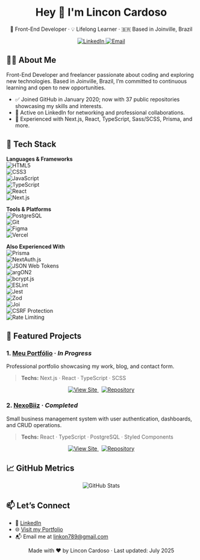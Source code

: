 <h1 align="center">Hey 👋 I'm Lincon Cardoso</h1>
<p align="center">
  🚀 Front-End Developer · 💡 Lifelong Learner · 🇧🇷 Based in Joinville, Brazil
</p>
<p align="center">
  <a href="https://www.linkedin.com/in/lincon-cardoso" target="_blank">
    <img alt="LinkedIn" src="https://img.shields.io/badge/LinkedIn-0077B5?style=flat&logo=linkedin&logoColor=white" />
  </a>
  <a href="mailto:linkon789@gmail.com">
    <img alt="Email" src="https://img.shields.io/badge/Email-D14836?style=flat&logo=gmail&logoColor=white" />
  </a>

</p>

## 👨‍💻 About Me

Front-End Developer and freelancer passionate about coding and exploring new technologies. Based in Joinville, Brazil, I’m committed to continuous learning and open to new opportunities.

- ✅ Joined GitHub in January 2020; now with 37 public repositories showcasing my skills and interests.  
- 🔗 Active on LinkedIn for networking and professional collaborations.  
- 🚀 Experienced with Next.js, React, TypeScript, Sass/SCSS, Prisma, and more.

## 🚀 Tech Stack

**Languages & Frameworks**  
![HTML5](https://img.shields.io/badge/HTML5-E34F26?style=flat&logo=html5&logoColor=white)  
![CSS3](https://img.shields.io/badge/CSS3-1572B6?style=flat&logo=css3&logoColor=white)  
![JavaScript](https://img.shields.io/badge/JavaScript-F7DF1E?style=flat&logo=javascript&logoColor=black)  
![TypeScript](https://img.shields.io/badge/TypeScript-007ACC?style=flat&logo=typescript&logoColor=white)  
![React](https://img.shields.io/badge/React-20232A?style=flat&logo=react&logoColor=61DAFB)  
![Next.js](https://img.shields.io/badge/Next.js-000000?style=flat&logo=next.js&logoColor=white)

**Tools & Platforms**  
![PostgreSQL](https://img.shields.io/badge/PostgreSQL-336791?style=flat&logo=postgresql&logoColor=white)  
![Git](https://img.shields.io/badge/Git-F05032?style=flat&logo=git&logoColor=white)  
![Figma](https://img.shields.io/badge/Figma-000000?style=flat&logo=figma&logoColor=white)  
![Vercel](https://img.shields.io/badge/Vercel-000000?style=flat&logo=vercel&logoColor=white)

**Also Experienced With**  
![Prisma](https://img.shields.io/badge/Prisma-2D3748?style=flat&logo=prisma&logoColor=white)  
![NextAuth.js](https://img.shields.io/badge/NextAuth-black?style=flat&logo=nextauth&logoColor=white)  
![JSON Web Tokens](https://img.shields.io/badge/JWT-000000?style=flat&logo=json-web-tokens&logoColor=white)  
![argON2](https://img.shields.io/badge/Argon2-6548FF?style=flat)  
![bcrypt.js](https://img.shields.io/badge/bcrypt.js-734F96?style=flat)  
![ESLint](https://img.shields.io/badge/ESLint-4B32C3?style=flat&logo=eslint&logoColor=white)  
![Jest](https://img.shields.io/badge/Jest-C21325?style=flat&logo=jest&logoColor=white)  
![Zod](https://img.shields.io/badge/Zod-EA33D2?style=flat)  
![Joi](https://img.shields.io/badge/Joi-464646?style=flat)  
![CSRF Protection](https://img.shields.io/badge/CSRF-6A2E8C?style=flat)  
![Rate Limiting](https://img.shields.io/badge/Rate_Limiter-CC0000?style=flat)  

## 📌 Featured Projects

### 1. [Meu Portfólio](https://github.com/lincon-cardoso/meu-portifolio) · _In Progress_  
Professional portfolio showcasing my work, blog, and contact form.  
> **Techs:** Next.js · React · TypeScript · SCSS


<p align="center">
  <a href="https://www.devlincon.com.br/" target="_blank">
    <img alt="View Site" src="https://img.shields.io/badge/View%20Site-Website-brightgreen?style=flat&logo=google-chrome" />
  </a>&nbsp;
  <a href="https://github.com/lincon-cardoso/meu-portifolio" target="_blank">
    <img alt="Repository" src="https://img.shields.io/badge/Repo-GitHub-black?style=flat&logo=github" />
  </a>
</p>

### 2. [NexoBiiz](https://github.com/lincon-cardoso/NexoBiiz) · _Completed_  
Small business management system with user authentication, dashboards, and CRUD operations.  
> **Techs:** React · TypeScript · PostgreSQL · Styled Components


<p align="center">
  <a href="https://nexobiiz.devlincon.com.br/" target="_blank">
    <img alt="View Site" src="https://img.shields.io/badge/View%20Site-Website-brightgreen?style=flat&logo=google-chrome" />
  </a>&nbsp;
  <a href="https://github.com/lincon-cardoso/NexoBiiz" target="_blank">
    <img alt="Repository" src="https://img.shields.io/badge/Repo-GitHub-black?style=flat&logo=github" />
  </a>
</p>

## 📈 GitHub Metrics

<p align="center">
  <img src="https://github-readme-stats.vercel.app/api?username=lincon-cardoso&show_icons=true&theme=default" alt="GitHub Stats" />
</p>

## 📫 Let’s Connect

- 💼 [LinkedIn](https://www.linkedin.com/in/lincon-cardoso)  
- 🌐 [Visit my Portfolio](https://www.devlincon.com.br/)  
- 📬 Email me at [linkon789@gmail.com](mailto:linkon789@gmail.com)

<p align="center">
  Made with ❤️ by Lincon Cardoso · Last updated: July 2025
</p>
